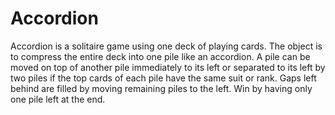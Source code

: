 # Accordion
Accordion is a solitaire game using one deck of playing cards.  The object is to compress the entire deck into one pile like an
accordion.  A pile can be moved on top of another pile immediately to its left or separated to its left by two piles if the top
cards of each pile have the same suit or rank. Gaps left behind are filled by moving remaining piles to the left. Win by having
only one pile left at the end.
